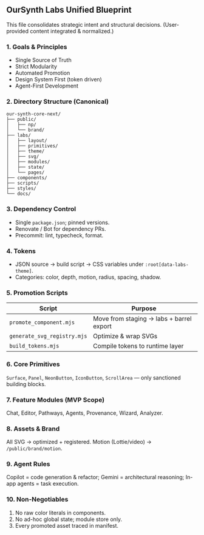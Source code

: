 ## OurSynth Labs Unified Blueprint

This file consolidates strategic intent and structural decisions. (User-provided content integrated & normalized.)

### 1. Goals & Principles
- Single Source of Truth
- Strict Modularity
- Automated Promotion
- Design System First (token driven)
- Agent-First Development

### 2. Directory Structure (Canonical)
```
our-synth-core-next/
├── public/
│   ├── np/
│   └── brand/
├── labs/
│   ├── layout/
│   ├── primitives/
│   ├── theme/
│   ├── svg/
│   ├── modules/
│   ├── state/
│   └── pages/
├── components/
├── scripts/
├── styles/
└── docs/
```

### 3. Dependency Control
- Single `package.json`; pinned versions.
- Renovate / Bot for dependency PRs.
- Precommit: lint, typecheck, format.

### 4. Tokens
- JSON source → build script → CSS variables under `:root[data-labs-theme]`.
- Categories: color, depth, motion, radius, spacing, shadow.

### 5. Promotion Scripts
| Script | Purpose |
|--------|---------|
| `promote_component.mjs` | Move from staging → labs + barrel export |
| `generate_svg_registry.mjs` | Optimize & wrap SVGs |
| `build_tokens.mjs` | Compile tokens to runtime layer |

### 6. Core Primitives
`Surface`, `Panel`, `NeonButton`, `IconButton`, `ScrollArea` — only sanctioned building blocks.

### 7. Feature Modules (MVP Scope)
Chat, Editor, Pathways, Agents, Provenance, Wizard, Analyzer.

### 8. Assets & Brand
All SVG → optimized + registered. Motion (Lottie/video) → `/public/brand/motion`.

### 9. Agent Rules
Copilot = code generation & refactor; Gemini = architectural reasoning; In-app agents = task execution.

### 10. Non-Negotiables
1. No raw color literals in components.
2. No ad-hoc global state; module store only.
3. Every promoted asset traced in manifest.
